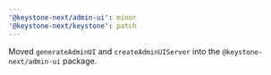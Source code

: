 ```yaml
---
'@keystone-next/admin-ui': minor
'@keystone-next/keystone': patch
---
```


Moved `generateAdminUI` and `createAdminUIServer` into the `@keystone-next/admin-ui` package.
